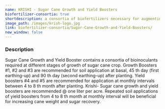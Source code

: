 ```yaml
---
name: KRISHI - Sugar Cane Growth and Yield Boosters
biofertilizer-consortia: true
shortdescription: a consortia of biofertilizers necessary for augmenting vegetative growth of mulberry
image_path: /images/krish-logo.jpg
link: biofertilizer-consortia/Sugar-Cane-Growth-and-Yield-Boosters/
new_window: false
---
```

### Description
Sugar Cane Growth and Yield Booster contains a consortia of bioinoculants required at
different stages of growth of sugar cane crop. Growth Boosters #1, #2 and #3 are recommended
for soil application at basal, 45 th day (first earthing-up) and 90 th day (second earthing-up) after
planting. Yield boosters #4 and #5 are recommended for application at monthly intervals
between 4 to 8 th month after planting. Krishi- Sugar cane growth and yield boosters are
recommended @ one liter per acre. Repeated soil applications of yield boosters from 4 to 8 th
month at monthly interval will be beneficial for increasing cane weight and sugar recovery.
